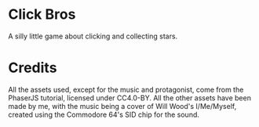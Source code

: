 # Click Bros
A silly little game about clicking and collecting stars.

# Credits
All the assets used, except for the music and protagonist, come from the PhaserJS
tutorial, licensed under CC4.0-BY. All the other assets have been made by me, with the
music being a cover of Will Wood's I/Me/Myself, created using the Commodore 64's SID
chip for the sound.